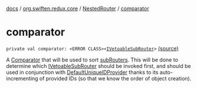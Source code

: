 [docs](../../index.md) / [org.swiften.redux.core](../index.md) / [NestedRouter](index.md) / [comparator](./comparator.md)

# comparator

`private val comparator: <ERROR CLASS><`[`IVetoableSubRouter`](../-i-vetoable-sub-router/index.md)`>` [(source)](https://github.com/protoman92/KotlinRedux/tree/master/common/common-core/src/main/kotlin/org/swiften/redux/core/NestedRouter.kt#L28)

A [Comparator](#) that will be used to sort [subRouters](sub-routers.md). This will be done to
determine which [IVetoableSubRouter](../-i-vetoable-sub-router/index.md) should be invoked first, and should be used in conjunction
with [DefaultUniqueIDProvider](../-default-unique-i-d-provider/index.md) thanks to its auto-incrementing of provided IDs (so that we know
the order of object creation).

